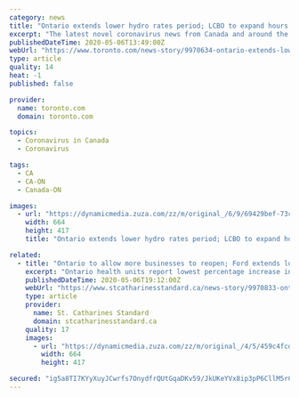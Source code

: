 ```yaml
---
category: news
title: "Ontario extends lower hydro rates period; LCBO to expand hours as booze prices cut; BMO Field repurposed to help make meals"
excerpt: "The latest novel coronavirus news from Canada and around the world Wednesday (this file will be updated throughout the day). Web links to longer stories if available."
publishedDateTime: 2020-05-06T13:49:00Z
webUrl: "https://www.toronto.com/news-story/9970634-ontario-extends-lower-hydro-rates-period-lcbo-to-expand-hours-as-booze-prices-cut-bmo-field-repurposed-to-help-make-meals/"
type: article
quality: 14
heat: -1
published: false

provider:
  name: toronto.com
  domain: toronto.com

topics:
  - Coronavirus in Canada
  - Coronavirus

tags:
  - CA
  - CA-ON
  - Canada-ON

images:
  - url: "https://dynamicmedia.zuza.com/zz/m/original_/6/9/69429bef-73ce-4cc3-a36f-545de63f4c80/Thestar_167dd774_79f4_4417_9bb4_a5eb81b99233_Image1_Super_Portrait.jpg"
    width: 664
    height: 417
    title: "Ontario extends lower hydro rates period; LCBO to expand hours as booze prices cut; BMO Field repurposed to help make meals"

related:
  - title: "Ontario to allow more businesses to reopen; Ford extends lower hydro rates; LCBO to expand hours as booze prices cut"
    excerpt: "Ontario health units report lowest percentage increase in cases; Ontario’s state of emergency, which had been slated to expire next Tuesday, has been extended to May 19."
    publishedDateTime: 2020-05-06T19:12:00Z
    webUrl: "https://www.stcatharinesstandard.ca/news-story/9970833-ontario-to-allow-more-businesses-to-reopen-ford-extends-lower-hydro-rates-lcbo-to-expand-hours-as-booze-prices-cut/"
    type: article
    provider:
      name: St. Catharines Standard
      domain: stcatharinesstandard.ca
    quality: 17
    images:
      - url: "https://dynamicmedia.zuza.com/zz/m/original_/4/5/459c4fcd-6c19-4d4a-baa2-d607745ec54b/B881127418Z.1_20200506140420_000_GQEUOVDP.5-0_Super_Portrait.jpg"
        width: 664
        height: 417

secured: "ig5a8TI7KYyXuyJCwrfs7OnydfrQUtGqaDKv59/JkUKeYVx8ip3pP6CllM5rCdrIUPQmpFp0KBsIaLXSSN8CVPrPsLFpb30/1PYQWR6mYLhgcTZe0X9ssDmk+9QVcIUBUqG+e50pSMbN/UIw7BGm0co7sAcM6dcREgS3C9jBSq2O3N7RHnutlfD0lvlFQAe4S0LYhOQB235bMAlAJlK9Af70x1ucoLBwalLPdox95Ce+1tk14ai/lwmfcGsW37c09rNELht5DfK1IcTypWmLNXRq5TaIXkyMFFLLGUj8fFFKBH//ISRzv+dEpvOrx2g9;4yDWgWqV3YlDFXpptAhftg=="
---
```


